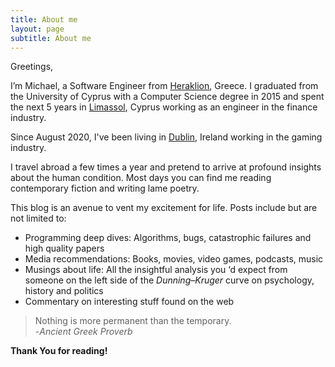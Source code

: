 ```yaml
---
title: About me
layout: page
subtitle: About me
---
```


Greetings, 

I’m Michael, a Software Engineer from [Heraklion](https://en.wikipedia.org/wiki/Heraklion), Greece. I graduated from the University of Cyprus with a Computer Science degree in 2015 and spent the next 5 years in [Limassol](https://en.wikipedia.org/wiki/Limassol), Cyprus working as an engineer in the finance industry. 

Since August 2020, I've been living in [Dublin](https://en.wikipedia.org/wiki/Dublin), Ireland working in the gaming industry. 

I travel abroad a few times a year and pretend to arrive at profound insights about the human condition. Most days you can find me reading contemporary fiction and writing lame poetry.

This blog is an avenue to vent my excitement for life. Posts include but are not limited to:

* Programming deep dives: Algorithms, bugs, catastrophic failures and high quality papers
* Media recommendations: Books, movies, video games, podcasts, music
* Musings about life: All the insightful analysis you ‘d expect from someone on the left side of the *Dunning–Kruger* curve on psychology, history and politics
* Commentary on interesting stuff found on the web
&nbsp;
&nbsp;

> Nothing is more permanent than the temporary.\
> -*Ancient Greek Proverb*


**Thank You for reading!**
